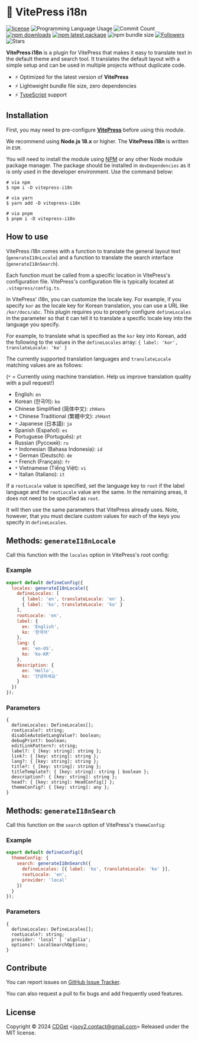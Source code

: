 # 🔌 VitePress i18n

[![license](https://img.shields.io/badge/license-MIT-blue.svg)](https://github.com/jooy2/vitepress-i18n/blob/master/LICENSE) ![Programming Language Usage](https://img.shields.io/github/languages/top/jooy2/vitepress-i18n) ![Commit Count](https://img.shields.io/github/commit-activity/y/jooy2/vitepress-i18n) [![npm downloads](https://img.shields.io/npm/dm/vitepress-i18n.svg)](https://www.npmjs.com/package/vitepress-i18n) [![npm latest package](https://img.shields.io/npm/v/vitepress-i18n/latest.svg)](https://www.npmjs.com/package/vitepress-i18n) ![npm bundle size](https://img.shields.io/bundlephobia/min/vitepress-i18n) [![Followers](https://img.shields.io/github/followers/jooy2?style=social)](https://github.com/jooy2) ![Stars](https://img.shields.io/github/stars/jooy2/vitepress-i18n?style=social)

**VitePress i18n** is a plugin for VitePress that makes it easy to translate text in the default theme and search tool. It translates the default layout with a simple setup and can be used in multiple projects without duplicate code.

- ⚡️ Optimized for the latest version of **VitePress**
- ⚡️ Lightweight bundle file size, zero dependencies
- ⚡️ [TypeScript](https://www.typescriptlang.org) support

## Installation

First, you may need to pre-configure **[VitePress](https://vitepress.dev)** before using this module.

We recommend using **Node.js 18.x** or higher. The **VitePress i18n** is written in `ESM`.

You will need to install the module using [NPM](https://www.npmjs.com/package/vitepress-i18n) or any other Node module package manager. The package should be installed in `devDependencies` as it is only used in the developer environment. Use the command below:

```shell
# via npm
$ npm i -D vitepress-i18n

# via yarn
$ yarn add -D vitepress-i18n

# via pnpm
$ pnpm i -D vitepress-i18n
```

## How to use

VitePress i18n comes with a function to translate the general layout text (`generateI18nLocale`) and a function to translate the search interface (`generateI18nSearch`).

Each function must be called from a specific location in VitePress's configuration file. VitePress's configuration file is typically located at `.vitepress/config.ts`.

In VitePress' i18n, you can customize the locale key. For example, if you specify `kor` as the locale key for Korean translation, you can use a URL like `/kor/docs/abc`. This plugin requires you to properly configure `defineLocales` in the parameter so that it can tell it to translate a specific locale key into the language you specify.

For example, to translate what is specified as the `kor` key into Korean, add the following to the values in the `defineLocales` array: `{ label: 'kor', translateLocale: 'ko' }`

The currently supported translation languages and `translateLocale` matching values are as follows:

(`*` = Currently using machine translation. Help us improve translation quality with a pull request!)

- English: `en`
- Korean (한국어): `ko`
- Chinese Simplified (简体中文): `zhHans`
- `*` Chinese Traditional (繁體中文): `zhHant`
- `*` Japanese (日本語): `ja`
- Spanish (Español): `es`
- Portuguese (Português): `pt`
- Russian (Русский): `ru`
- `*` Indonesian (Bahasa Indonesia): `id`
- `*` German (Deutsch): `de`
- `*` French (Français): `fr`
- `*` Vietnamese (Tiếng Việt): `vi`
- `*` Italian (Italiano): `it`

If a `rootLocale` value is specified, set the language key to `root` if the label language and the `rootLocale` value are the same. In the remaining areas, it does not need to be specified as `root`.

It will then use the same parameters that VitePress already uses. Note, however, that you must declare custom values for each of the keys you specify in `defineLocales`.

## Methods: `generateI18nLocale`

Call this function with the `locales` option in VitePress's root config:

### Example

```javascript
export default defineConfig({
  locales: generateI18nLocale({
    defineLocales: [
      { label: 'en', translateLocale: 'en' },
      { label: 'ko', translateLocale: 'ko' }
    ],
    rootLocale: 'en',
    label: {
      en: 'English',
      ko: '한국어'
    },
    lang: {
      en: 'en-US',
      ko: 'ko-KR'
    },
    description: {
      en: 'Hello',
      ko: '안녕하세요'
    }
  })
});
```

### Parameters

```text
{
  defineLocales: DefineLocales[];
  rootLocale?: string;
  disableAutoSetLangValue?: boolean;
  debugPrint?: boolean;
  editLinkPattern?: string;
  label?: { [key: string]: string };
  link?: { [key: string]: string };
  lang?: { [key: string]: string };
  title?: { [key: string]: string };
  titleTemplate?: { [key: string]: string | boolean };
  description?: { [key: string]: string };
  head?: { [key: string]: HeadConfig[] };
  themeConfig?: { [key: string]: any };
}
```

## Methods: `generateI18nSearch`

Call this function on the `search` option of VitePress's `themeConfig`:

### Example

```javascript
export default defineConfig({
  themeConfig: {
    search: generateI18nSearch({
      defineLocales: [{ label: 'ko', translateLocale: 'ko' }],
      rootLocale: 'en',
      provider: 'local'
    })
  }
});
```

### Parameters

```text
{
  defineLocales: DefineLocales[];
  rootLocale?: string;
  provider: 'local' | 'algolia';
  options?: LocalSearchOptions;
}
```

## Contribute

You can report issues on [GitHub Issue Tracker](https://github.com/jooy2/vitepress-i18n/issues).

You can also request a pull to fix bugs and add frequently used features.

## License

Copyright © 2024 [CDGet](https://cdget.com) <[jooy2.contact@gmail.com](mailto:jooy2.contact@gmail.com)> Released under the MIT license.
